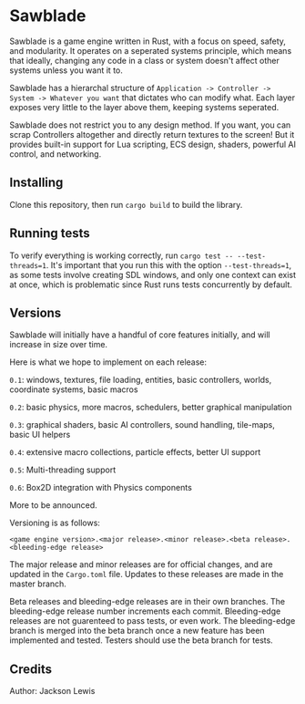 # Sawblade

Sawblade is a game engine written in Rust, with a focus on speed, safety, and modularity. It operates on a seperated systems principle, which means that ideally, changing any code in a class or system doesn't affect other systems unless you want it to.

Sawblade has a hierarchal structure of `Application -> Controller -> System -> Whatever you want` that dictates who can modify what. Each layer exposes very little to the layer above them, keeping systems seperated.

Sawblade does not restrict you to any design method. If you want, you can scrap Controllers altogether and directly return textures to the screen! But it provides built-in support for Lua scripting, ECS design, shaders, powerful AI control, and networking.

## Installing
Clone this repository, then run `cargo build` to build the library.

## Running tests
To verify everything is working correctly, run `cargo test -- --test-threads=1`. It's
important that you run this with the option `--test-threads=1`, as some tests involve creating
SDL windows, and only one context can exist at once, which is problematic
since Rust runs tests concurrently by default.

## Versions
Sawblade will initially have a handful of core features initially, and
will increase in size over time.

Here is what we hope to implement on each release:

`0.1`: windows, textures, file loading, entities, basic controllers, worlds, coordinate systems, basic macros

`0.2`: basic physics, more macros, schedulers, better graphical manipulation

`0.3`: graphical shaders, basic AI controllers, sound handling, tile-maps, basic UI helpers

`0.4`: extensive macro collections, particle effects, better UI support

`0.5`: Multi-threading support

`0.6`: Box2D integration with Physics components

More to be announced.

Versioning is as follows:

`<game engine version>.<major release>.<minor release>.<beta release>.<bleeding-edge release>`

The major release and minor releases are for official changes, and are updated in the `Cargo.toml` file. Updates
to these releases are made in the master branch.

Beta releases and bleeding-edge releases are in their own branches. The bleeding-edge release
number increments each commit. Bleeding-edge releases are not guarenteed to pass tests,
or even work. The bleeding-edge branch is merged into the beta branch once a new feature has been
implemented and tested. Testers should use the beta branch for tests.
## Credits
Author: Jackson Lewis
